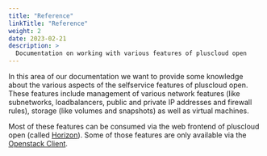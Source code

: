 ```yaml
---
title: "Reference"
linkTitle: "Reference"
weight: 2
date: 2023-02-21
description: >
  Documentation on working with various features of pluscloud open
---
```


In this area of our documentation we want to provide some knowledge about the various aspects of the selfservice features of pluscloud open. These features include management of various network features (like subnetworks, loadbalancers, public and private IP addresses and firewall rules), storage (like volumes and snapshots) as well as virtual machines.

Most of these features can be consumed via the web frontend of pluscloud open (called [Horizon](https://docs.openstack.org/horizon/latest/)). Some of those features are only available via the [Openstack Client](https://docs.openstack.org/python-openstackclient/latest/index.html).
